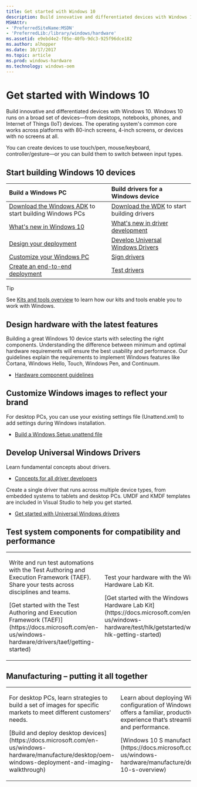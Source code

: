```yaml
---
title: Get started with Windows 10
description: Build innovative and differentiated devices with Windows 10.
MSHAttr:
- 'PreferredSiteName:MSDN'
- 'PreferredLib:/library/windows/hardware'
ms.assetid: e9ebd4e2-f05e-40fb-9dc3-925f96dce182
ms.author: alhopper
ms.date: 10/17/2017
ms.topic: article
ms.prod: windows-hardware
ms.technology: windows-oem
---
```

# Get started with Windows 10

Build innovative and differentiated devices with Windows 10. Windows 10 runs on a broad set of devices—from desktops, notebooks, phones, and Internet of Things (IoT) devices. The operating system's common core works across platforms with 80-inch screens, 4-inch screens, or devices with no screens at all.

You can create devices to use touch/pen, mouse/keyboard, controller/gesture—or you can build them to switch between input types.

## Start building Windows 10 devices

| **Build a Windows PC**                                    | **Build drivers for a Windows device**                    |
|:----------------------------------------------------------|:----------------------------------------------------------|
| [Download the Windows ADK](adk-install.md) to start building Windows PCs   | [Download the WDK](https://developer.microsoft.com/en-us/windows/hardware/windows-driver-kit) to start building drivers               |
| [What's new in Windows 10](what-s-new-in-windows.md)      | [What's new in driver development](https://docs.microsoft.com/en-us/windows-hardware/drivers/what-s-new-in-driver-development)                      |
| [Design your deployment](https://docs.microsoft.com/en-us/windows-hardware/design/) | [Develop Universal Windows Drivers](https://docs.microsoft.com/en-us/windows-hardware/drivers/develop/getting-started-with-universal-drivers) |
| [Customize your Windows PC](https://docs.microsoft.com/en-us/windows-hardware/customize/) | [Sign drivers](https://docs.microsoft.com/en-us/windows-hardware/drivers/install/driver-signing) |
| [Create an end-to-end deployment](https://docs.microsoft.com/en-us/windows-hardware/manufacture/desktop/oem-windows-deployment-and-imaging-walkthrough) | [Test drivers](https://docs.microsoft.com/en-us/windows-hardware/drivers/develop/testing-a-driver) |

> [!Tip]
> See [Kits and tools overview](kits-and-tools-overview.md) to learn how our kits and tools enable you to work with Windows.

## Design hardware with the latest features

Building a great Windows 10 device starts with selecting the right components. Understanding the difference between minimum and optimal hardware requirements will ensure the best usability and performance. Our guidelines explain the requirements to implement Windows features like Cortana, Windows Hello, Touch, Windows Pen, and Continuum.

* [Hardware component guidelines](https://docs.microsoft.com/en-us/windows-hardware/design/component-guidelines/components)

## Customize Windows images to reflect your brand

For desktop PCs, you can use your existing settings file (Unattend.xml) to add settings during Windows installation.

* [Build a Windows Setup unattend file](https://docs.microsoft.com/en-us/windows-hardware/manufacture/desktop/update-windows-settings-and-scripts-create-your-own-answer-file-sxs)

## Develop Universal Windows Drivers

Learn fundamental concepts about drivers.

* [Concepts for all driver developers](https://docs.microsoft.com/en-us/windows-hardware/drivers/gettingstarted/concepts-and-knowledge-for-all-driver-developers)

Create a single driver that runs across multiple device types, from embedded systems to tablets and desktop PCs. UMDF and KMDF templates are included in Visual Studio to help you get started.

* [Get started with Universal Windows drivers](https://docs.microsoft.com/en-us/windows-hardware/drivers/develop/getting-started-with-universal-drivers)

## Test system components for compatibility and performance

<table>
<colgroup>
<col width="33%" />
<col width="33%" />
<col width="33%" />
</colgroup>
<tbody>
<tr class="odd">
<td><p>Write and run test automations with the Test Authoring and Execution Framework (TAEF). Share your tests across disciplines and teams.</p>
<p>[Get started with the Test Authoring and Execution Framework (TAEF)](https://docs.microsoft.com/en-us/windows-hardware/drivers/taef/getting-started)</p></td>
<td><p>Test your hardware with the Windows Hardware Lab Kit.</p>
<p>[Get started with the Windows Hardware Lab Kit](https://docs.microsoft.com/en-us/windows-hardware/test/hlk/getstarted/windows-hlk-getting-started)</p></td>
<td><p>Analyze system and application performance using the Windows Performance Toolkit.</p>
<p>[Get started with the Windows Performance step-by-step guides](https://docs.microsoft.com/en-us/windows-hardware/test/wpt/windows-performance-step-by-step-guides)</p></td>
</tr>
</tbody>
</table>

## <a href="" id="manufacturing---putting-it-all-together"></a>Manufacturing – putting it all together

<table>
<colgroup>
<col width="25%" />
<col width="25%" />
<col width="25%" />
<col width="25%" />
</colgroup>
<tbody>
<tr class="odd">
<td><p>For desktop PCs, learn strategies to build a set of images for specific markets to meet different customers' needs.</p>
<p>[Build and deploy desktop devices](https://docs.microsoft.com/en-us/windows-hardware/manufacture/desktop/oem-windows-deployment-and-imaging-walkthrough)</p></td>
<td><p>Learn about deploying Windows 10 S, a configuration of Windows 10 Pro that offers a familiar, productive Windows experience that’s streamlined for security and performance.</p>
<p>[Windows 10 S manufacturing overview](https://docs.microsoft.com/en-us/windows-hardware/manufacture/desktop/windows-10-s-overview)</p>
</td>
<td><p>Build IoT Core devices, applying apps, drivers, and settings to new devices.</p>
<p>[Build and deploy IoT Core devices](https://docs.microsoft.com/en-us/windows-hardware/manufacture/iot/iot-core-manufacturing-guide)</p></td>
<td><p>OEMs and ODMs can build and test mobile devices and drivers.</p>
<p>[Build and deploy phones](https://docs.microsoft.com/en-us/windows-hardware/manufacture/mobile/mobile-deployment-and-imaging)</p></td>
</tr>
</tbody>
</table>
